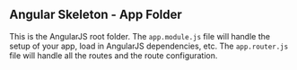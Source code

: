 ## Angular Skeleton - App Folder

This is the AngularJS root folder. The `app.module.js` file will handle the setup of your app, load in AngularJS dependencies, etc. The `app.router.js` file will handle all the routes and the route configuration.
